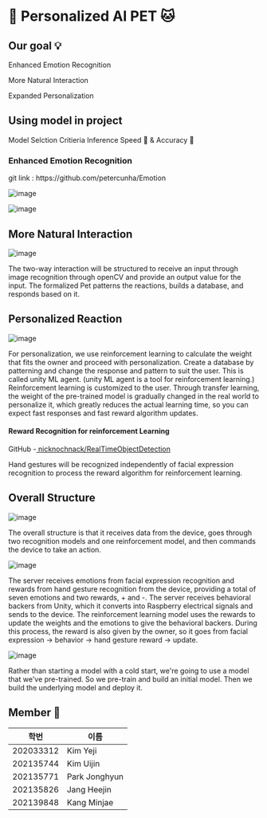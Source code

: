 # :dog: Personalized AI PET :cat:


## Our goal 💡
Enhanced Emotion Recognition

More Natural Interaction

Expanded Personalization
## Using model in project 
Model Selction Critieria 
Inference Speed :small_red_triangle: & Accuracy :small_red_triangle:
### Enhanced Emotion Recognition
<Real-time CNN for Emotion Classification>
git link : https://github.com/petercunha/Emotion
  
![image](https://github.com/gachon-graduation-project/AI_pet/assets/105128163/f2b3afc9-28d0-48da-a92c-d7a850d9089f)

![image](https://github.com/gachon-graduation-project/AI_pet/assets/105128163/11f57a6a-9a33-4be5-8690-99a52ca36d13)

## More Natural Interaction 
![image](https://github.com/gachon-graduation-project/AI_pet/assets/105128163/b6ffbf01-fdc8-4dfc-82e8-225c6db5d38f)

The two-way interaction will be structured to receive an input through image recognition through openCV and provide an output value for the input. The formalized Pet patterns the reactions, builds a database, and responds based on it.

## Personalized Reaction 
![image](https://github.com/gachon-graduation-project/AI_pet/assets/105128163/668f268d-edbc-4de1-99ce-a55b1e753573)

For personalization, we use reinforcement learning to calculate the weight that fits the owner and proceed with personalization. Create a database by patterning and change the response and pattern to suit the user. This is called unity ML agent. (unity ML agent is a tool for reinforcement learning.)
 Reinforcement learning is customized to the user. Through transfer learning, the weight of the pre-trained model is gradually changed in the real world to personalize it, which greatly reduces the actual learning time, so you can expect fast responses and fast reward algorithm updates.

#### Reward Recognition for reinforcement Learning
GitHub -[ nicknochnack/RealTimeObjectDetection](https://github.com/nicknochnack/RealTimeObjectDetection)

Hand gestures will be recognized independently of facial expression recognition to process the reward algorithm for reinforcement learning.

## Overall Structure 
![image](https://github.com/gachon-graduation-project/AI_pet/assets/105128163/06cddc38-53c4-4e04-8fcc-240ebf91fba0)

The overall structure is that it receives data from the device, goes through two recognition models and one reinforcement model, and then commands the device to take an action.

![image](https://github.com/gachon-graduation-project/AI_pet/assets/105128163/aec47eac-fc1d-4534-a508-8157e2d2efea)

The server receives emotions from facial expression recognition and rewards from hand gesture recognition from the device, providing a total of seven emotions and two rewards, + and -. The server receives behavioral backers from Unity, which it converts into Raspberry electrical signals and sends to the device.
The reinforcement learning model uses the rewards to update the weights and the emotions to give the behavioral backers. During this process, the reward is also given by the owner, so it goes from facial expression -> behavior -> hand gesture reward -> update.

![image](https://github.com/gachon-graduation-project/AI_pet/assets/105128163/3f84ac93-4a99-4db8-8ed8-0d236a33aa33)

Rather than starting a model with a cold start, we're going to use a model that we've pre-trained.
So we pre-train and build an initial model. Then we build the underlying model and deploy it.

## Member :runner:
|학번|이름|
|------|---|
|202033312|Kim Yeji|
|202135744|Kim Uijin|
|202135771|Park Jonghyun|
|202135826|Jang Heejin|
|202139848|Kang Minjae|

